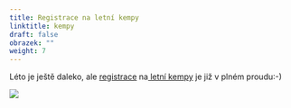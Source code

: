 ```yaml
---
title: Registrace na letní kempy
linktitle: kempy
draft: false
obrazek: ""
weight: 7
---
```

Léto je ještě daleko, ale [registrace](https://brezanek.webooker.eu/) na[ letní kempy](https://www.brezanek.cz/kempy/) je již v plném proudu:-)

![](/assets/media/letni_kempy_22-1-.jpg)